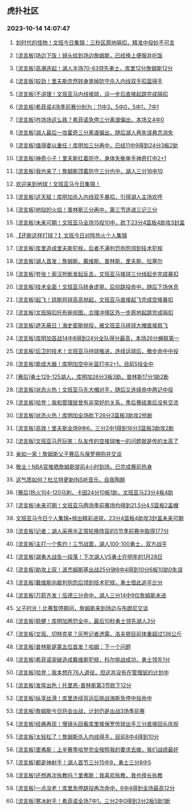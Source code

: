 ## 虎扑社区 
### 2023-10-14 14:07:47

1. [划时代的怪物！文班今日集锦：三秒区原地隔扣，精准中投妙不可言](https://bbs.hupu.com/62475009.html)

2. [[流言板]场边下饭！镜头给到场边詹姆斯，已经换上便服并吃饭](https://bbs.hupu.com/62474834.html)

3. [[流言板]高潮迭起！湖人半场70-63领先勇士，库里12分詹姆斯12分](https://bbs.hupu.com/62474198.html)

4. [[流言板]较劲！里夫斯忽然转身晃掉防守杀入内线双手扣篮得手](https://bbs.hupu.com/62474689.html)

5. [[流言板]不讲理！文班亚马内线接球，运一步后直接起跳完成隔扣](https://bbs.hupu.com/62472054.html)

6. [[流言板]希菲诺4场季前赛分别为：11中3，5中0，5中1，7中1](https://bbs.hupu.com/62475943.html)

7. [[流言板]咋场场这么铁？希菲诺急停三分离谱偏出，本场又4中0](https://bbs.hupu.com/62475203.html)

8. [[流言板]湖人最后一攻霍奇三分离谱偏出，随后湖人再失误悬念消失](https://bbs.hupu.com/62475602.html)

9. [[流言板]值得委以重任！库明加三分再中，已经11中9得到24分3板2助](https://bbs.hupu.com/62475322.html)

10. [[流言板]神奇小子！里夫斯扛着防守，身体失衡单手神奇打中2+1](https://bbs.hupu.com/62474640.html)

11. [[流言板]我也来了！詹姆斯顶着防守三分也中，湖人三分16中10](https://bbs.hupu.com/62473674.html)

12. [欢迎来到地球！文班亚马今日集锦！](https://bbs.hupu.com/62472821.html)

13. [[流言板]这天赋！库明加杀入内线双手暴扣，引得湖人主场欢呼](https://bbs.hupu.com/62474056.html)

14. [[流言板]地狱的火焰！普林斯三分再中，第三节连进三记三分](https://bbs.hupu.com/62474564.html)

15. [[流言板]未来可期！文班亚马全场15投10中，砍下23分4篮板4助攻3封盖](https://bbs.hupu.com/62472662.html)

16. [【还能这样打球？】文班今日对阵热火个人集锦](https://bbs.hupu.com/62472774.html)

17. [[流言板]库里造成里夫斯犯规，后者不满判罚抱怨领到技术犯规](https://bbs.hupu.com/62474658.html)

18. [[流言板]湖人首发：詹姆斯、戴维斯、普林斯、里夫斯、拉塞尔](https://bbs.hupu.com/62472559.html)

19. [[流言板]夸张！索汉抢断发起反击，文班亚马接球三分线起步完成暴扣](https://bbs.hupu.com/62471499.html)

20. [[流言板]技术全面！文班亚马转身虚晃，后仰跳投命中，随后下场休息](https://bbs.hupu.com/62472226.html)

21. [[流言板]起飞！琼斯将球高高抛起，文班亚马直接起飞完成空接暴扣](https://bbs.hupu.com/62471783.html)

22. [[流言板]文班隔扣托布俯视图，合理冲撞区外一步原地起跳完成隔扣](https://bbs.hupu.com/62472769.html)

23. [[流言板]遮天蔽日！海史密斯抛投，被文班亚马排球大帽直接扇飞](https://bbs.hupu.com/62472140.html)

24. [[流言板]库明加首战14中8得到24分全队得分最高，本场26分蝉联第一](https://bbs.hupu.com/62475994.html)

25. [[流言板]后卫的技术！文班亚马持球推进，连续运球后，撤步命中中投](https://bbs.hupu.com/62471990.html)

26. [[流言板]能成大器！库明加空中补篮打中2+1，目前5投全中](https://bbs.hupu.com/62474864.html)

27. [[赛后]勇士129-125湖人，库明加26分3板3助，普林斯17分1助2断](https://bbs.hupu.com/62475660.html)

28. [[流言板]状态火热！文班亚马先大帽对手，随后又连续命中两记中投](https://bbs.hupu.com/62471262.html)

29. [[流言板]哈登：我和管理层曾有非常好的关系，季后赛结束后没有交流](https://bbs.hupu.com/62471063.html)

30. [[流言板]状态火热！库明加全场砍下26分3篮板3助攻2抢断](https://bbs.hupu.com/62475705.html)

31. [[流言板]高效！里夫斯全场9中6，三分2中1得到16分3篮板3助攻2断](https://bbs.hupu.com/62475767.html)

32. [[流言板]文班亚马开玩笑：队友传的空接球唯一的问题就是传的太高了](https://bbs.hupu.com/62474130.html)

33. [亲如一家！詹姆斯父子赛后与保罗拥抱并交谈](https://bbs.hupu.com/62475841.html)

34. [敬业！NBA官推晒詹姆斯提前4小时到场，已完成赛前热身](https://bbs.hupu.com/62471196.html)

35. [这气质如何？杜兰特更新INS听音乐，自我陶醉](https://bbs.hupu.com/62472870.html)

36. [[赛后]热火104-120马刺，卡因24分10板1助，文班亚马23分4板4助](https://bbs.hupu.com/62472641.html)

37. [[流言板]未来可期！文班亚马两场季前赛场均得到21.5分4.5篮板2盖帽](https://bbs.hupu.com/62472789.html)

38. [文班亚马今日个人集锦•频出精彩进球，23分4篮板4助攻3封盖未来可期](https://bbs.hupu.com/62473185.html)

39. [[流言板]记者：湖人采用半正常轮换阵容的5节季前赛中取得177分](https://bbs.hupu.com/62476203.html)

40. [[流言板]主打一个焦灼！三节战罢，湖人100-100勇士，双方战平](https://bbs.hupu.com/62475038.html)

41. [[流言板]湖勇大战告一段落！下次湖人VS勇士在明年的1月28日](https://bbs.hupu.com/62476134.html)

42. [[流言板]助攻上双！波杰姆斯基出战25分钟8中4得到10分6板10助0失误](https://bbs.hupu.com/62475817.html)

43. [[流言板]戴维斯向裁判抱怨后领到技术犯规，勇士借此追平比分](https://bbs.hupu.com/62474533.html)

44. [[流言板]万箭齐发！伍德三分命中，湖人三分14中9仅詹姆斯未进](https://bbs.hupu.com/62473500.html)

45. [父子时光！比赛暂停期间，詹姆斯来到场边与布朗尼交谈](https://bbs.hupu.com/62475013.html)

46. [[流言板]稳健！库明加两罚全中，最后10秒勇士领先湖人3分](https://bbs.hupu.com/62475563.html)

47. [[流言板]文班、切特克星？灰熊记者透露，洛夫顿目前体重超过136公斤](https://bbs.hupu.com/62475785.html)

48. [[流言板]普林斯是第五位首发？哈姆：下一个问题](https://bbs.hupu.com/62476011.html)

49. [[流言板]希菲诺突破造成戴维斯犯规，科尔挑战成功，勇士领先1分](https://bbs.hupu.com/62475508.html)

50. [[流言板]哈登：我本想在76人退役，但这并没有在管理层的计划中](https://bbs.hupu.com/62470805.html)

51. [[流言板]发挥出色！托里恩-普林斯第3节砍下12分](https://bbs.hupu.com/62475083.html)

52. [[流言板]纵享丝滑！库里连续背运后挑战海斯急停中投命中](https://bbs.hupu.com/62473845.html)

53. [[流言板]詹姆斯今日将会出战，计划仍是出战3场季前赛](https://bbs.hupu.com/62471336.html)

54. [[流言板]经典再现！慢镜头回看库里接保罗传球出手三分直接回头庆祝](https://bbs.hupu.com/62473219.html)

55. [[流言板]太轻松了！詹姆斯杀入内线得手，目前8中4得到10分](https://bbs.hupu.com/62474082.html)

56. [[流言板]里弗斯：上半赛季哈登完全按照我的要求去做，我们战绩最好](https://bbs.hupu.com/62471754.html)

57. [[流言板]都是神射手！湖人首节三分15中9，勇士三分8中5](https://bbs.hupu.com/62473590.html)

58. [[流言板]还想再次执教吗？里弗斯：我喜欢执教，我也擅长执教](https://bbs.hupu.com/62472123.html)

59. [[流言板]一点没老！库里急停跳投再次命中，6中4得到全场最高12分](https://bbs.hupu.com/62474003.html)

60. [[流言板]寒冰射手！希菲诺全场7中1，三分2中0得到3分2板5助1断](https://bbs.hupu.com/62475849.html)

